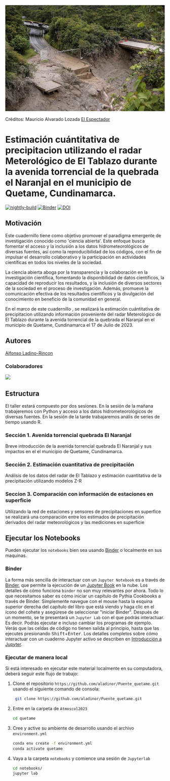 <img src="notebooks/images/puente.jpeg" alt="thumbnail" width="700"/>

Créditos: Mauricio Alvarado Lozada [El Espectador](https://www.elespectador.com/bogota/las-dolorosas-imagenes-que-deja-la-avalancha-en-quetame-cundinamarca-noticias-hoy/) 


# Estimación cuántitativa de precipitacion utilizando el radar Meterológico de El Tablazo durante la avenida torrencial de la quebrada el Naranjal en el municipio de Quetame, Cundinamarca.

[![nightly-build](https://github.com/ProjectPythia/cookbook-template/actions/workflows/nightly-build.yaml/badge.svg)](https://github.com/ProjectPythia/cookbook-template/actions/workflows/nightly-build.yaml)
[![Binder](https://binder.projectpythia.org/badge_logo.svg)](https://binder.projectpythia.org/v2/gh/ProjectPythia/cookbook-template/main?labpath=notebooks)
[![DOI](https://zenodo.org/badge/686482876.svg)](https://zenodo.org/badge/latestdoi/686482876)


## Motivación

Este cuadernillo tiene como objetivo promover el paradigma emergente de investigación conocido como 'ciencia abierta'. Este enfoque busca fomentar el acceso y la inclusión a los datos hidrometeorológicos de diversas fuentes, así como la reproducibilidad de los códigos, con el fin de impulsar el desarrollo colaborativo y la participación en actividades científicas en todos los niveles de la sociedad.

La ciencia abierta aboga por la transparencia y la colaboración en la investigación científica, fomentando la disponibilidad de datos científicos, la capacidad de reproducir los resultados, y la inclusión de diversos sectores de la sociedad en el proceso de investigación. Además, promueve la comunicación efectiva de los resultados científicos y la divulgación del conocimiento en beneficio de la comunidad en general.

En el marco de este cuadernillo , se realizará la estimación cuántitativa de precipitacion utilizando información proveniente del radar Meterológico de El Tablazo durante la avenida torrencial de la quebrada el Naranjal en el municipio de Quetame, Cundinamarca el 17 de Julio de 2023.
## Autores

[Alfonso Ladino-Rincon](https://github.com/aladinor)

### Colaboradores

<a href="https://github.com/aladinor/Atmoscol2023/graphs/contributors">
  <img src="https://contrib.rocks/image?repo=aladinor/Puente_quetame" />
</a>

## Estructura
El taller estará compuesto por dos sesiones. En la sesión de la mañana trabajeremos con Python y acceso a los datos hidrometeorológicos de diversas fuentes. En la sesión de la tarde trabajaremos anális de series de tiempo usando R.

### Sección 1. Avenida torrencial quebrada El Naranjal
Breve introducción de la avenida torrencial quebrada El Naranjal y sus impactos en el el municipio de Quetame, Cundinamarca.

### Sección 2. Estimación cuantitativa de precipitación

Análisis de los datos del radar de El Tablazo y estimación cuantitativa de la precipitación utilizando modelos Z-R

### Seccion 3. Comparación con información de estaciones en superficie
Utilizando la red de estaciones y sensores de precipitaciones en superfice se realizará una comparación entre los estimados de precipitación derivados del radar meteorológicos y las mediciones en superficie
## Ejecutar los Notebooks

Pueden ejecutar los `notebooks` bien sea usando [Binder](https://mybinder.org/) o localmente en sus maquinas.

### Binder

La forma más sencilla de interactuar con un `Jupyter Notebook` es a través de [Binder](https://binder.projectpythia.org/), que permite la ejecución de un [Jupyter Book](https://jupyterbook.org) en la nube. Los detalles de cómo funciona `binder` no son muy relevantes por ahora. Todo lo que necesitamos saber es cómo iniciar un capítulo de Pythia Cookbooks a través de Binder. Simplemente navegue con el mouse hasta la esquina superior derecha del capítulo del libro que está viendo y haga clic en el ícono del cohete y asegúrese de seleccionar "iniciar Binder". Después de un momento, se te presentará un `Jupyter Lab` con el que podrás interactuar. Es decir. Podrás ejecutar e incluso cambiar los programas de ejemplo. Verás que las celdas de código no tienen salida al principio, hasta que las ejecutes presionando <kbd>Shift</kbd>+<kbd>Enter</kbd>. Los detalles completos sobre cómo interactuar con un cuaderno Jupyter activo se describen en [Introducción a Jupyter](https://foundations.projectpythia.org/foundations/getting-started-jupyter.html).

### Ejecutar de manera local
Si está interesado en ejecutar este material localmente en su computadora, deberá seguir este flujo de trabajo:

1. Clone el repositorio  `https://github.com/aladinor/Puente_quetame.git` usando el siguiente comando de consola:

   ```bash
    git clone https://github.com/aladinor/Puente_quetame.git
   ```

1. Entre en la carpeta de `Atmoscol2023`
   ```bash
   cd quetame
   ```
1. Cree y active su ambiente de desarrollo usando el archivo `environment.yml`
   ```bash
   conda env create -f environment.yml
   conda activate quetame
   ```
1. Vaya a la carpeta `notebooks` y comience una sesión de `Jupyterlab`
   ```bash
   cd notebooks/
   jupyter lab
   ```
